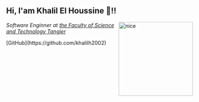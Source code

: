 
## Hi, I'am Khalil El Houssine  👋!!
<img src="https://wallpapercave.com/wp/wp6114880.jpg " alt="nice" width="200px" align="right">
<p><em>Software Enginner at <a href="https://fstt.ac.ma/Portail2023/"> the Faculty of Science and Technology Tangier</a> </em></p>
[GitHub](https://github.com/khalilh2002)

